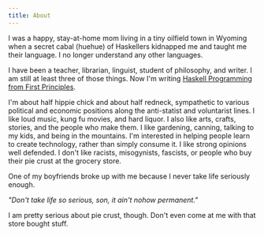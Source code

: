 ```yaml
---
title: About
---
```


I was a happy, stay-at-home mom living in a tiny oilfield town in Wyoming when a secret cabal (huehue) of Haskellers kidnapped me and taught me their language. I no longer understand any other languages.

I have been a teacher, librarian, linguist, student of philosophy, and writer. I am still at least three of those things. Now I'm writing [Haskell Programming from First Principles](http://haskellbook.com/).

I'm about half hippie chick and about half redneck, sympathetic to various political and economic positions along the anti-statist and voluntarist lines. I like loud music, kung fu movies, and hard liquor. I also like arts, crafts, stories, and the people who make them. I like gardening, canning, talking to my kids, and being in the mountains. I'm interested in helping people learn to create technology, rather than simply consume it. I like strong opinions well defended. I don't like racists, misogynists, fascists, or people who buy their pie crust at the grocery store.

One of my boyfriends broke up with me because I never take life seriously enough. 

*"Don't take life so serious, son, it ain't nohow permanent."*

I am pretty serious about pie crust, though. Don't even come at me with that store bought stuff.

